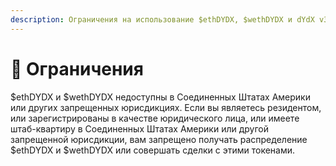 ```yaml
---
description: Ограничения на использование $ethDYDX, $wethDYDX и dYdX v3.
---
```


# 🚧 Ограничения

$ethDYDX и $wethDYDX недоступны в Соединенных Штатах Америки или других запрещенных юрисдикциях. Если вы являетесь резидентом, или зарегистрированы в качестве юридического лица, или имеете штаб-квартиру в Соединенных Штатах Америки или другой запрещенной юрисдикции, вам запрещено получать распределение $ethDYDX и $wethDYDX или совершать сделки с этими токенами.

